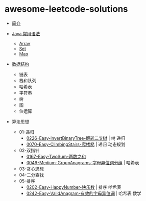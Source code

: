 # awesome-leetcode-solutions

* [简介](README.md)

* [Java 常用语法](java-basic/README.md)
    * [Array](java-basic/Array.md)
    * [Set](java-basic/Set.md)
    * [Map](java-basic/Map.md)

* [数据结构](data-structure/README.md)
    * 链表
    * 栈和队列
    * 哈希表
    * 字符串
    * 树
    * 图
    * 位运算
* 算法思想
    * 01-递归
        * [0226-Easy-InvertBinaryTree-翻转二叉树](solutions/0226-Easy-InvertBinaryTree-翻转二叉树.md) | 树 递归
        * [0070-Easy-ClimbingStairs-爬楼梯](solutions/0070-Easy-ClimbingStairs-爬楼梯.md) | 递归 动态规划
    * 02-双指针
        * [0167-Easy-TwoSum-两数之和](solutions/0167-Easy-TwoSum-两数之和.md)
        * [0049-Medium-GroupAnagrams-字母异位词分组](solutions/0049-Medium-字母异位词分组-GroupAnagrams.md) | 哈希表
    * 03-贪心思想
    * 04-二分查找
    * 05-排序
        * [0202-Easy-HappyNumber-快乐数](solutions/0202-Easy-HappyNumber-快乐数.md) | 排序 哈希表
        * [0242-Easy-ValidAnagram-有效的字母异位词](solutions/0242-Easy-ValidAnagram-有效的字母异位词.md) | 哈希表 数学